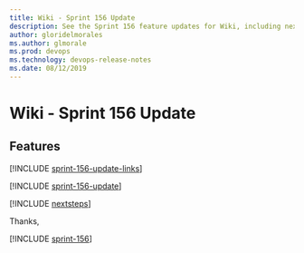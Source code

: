 ```yaml
---
title: Wiki - Sprint 156 Update
description: See the Sprint 156 feature updates for Wiki, including next steps.
author: gloridelmorales
ms.author: glmorale
ms.prod: devops
ms.technology: devops-release-notes
ms.date: 08/12/2019
---
```


# Wiki - Sprint 156 Update

## Features

[!INCLUDE [sprint-156-update-links](../_shared/wiki/sprint-156-update-links.md)]

[!INCLUDE [sprint-156-update](../_shared/wiki/sprint-156-update.md)]

[!INCLUDE [nextsteps](../_shared/nextsteps.md)]

Thanks,

[!INCLUDE [sprint-156](../_shared/signer/sprint-156.md)]

